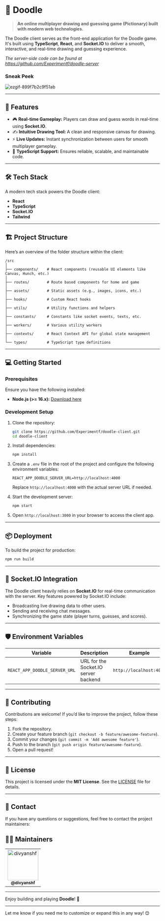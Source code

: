 # 🎨 Doodle

> **An online multiplayer drawing and guessing game (Pictionary) built with modern web technologies.**

The Doodle client serves as the front-end application for the Doodle game. It's built using **TypeScript**, **React**, and **Socket.IO** to deliver a smooth, interactive, and real-time drawing and guessing experience.

_The server-side code can be found at https://github.com/Experimentf/doodle-server_

### Sneak Peek
![ezgif-899f7b2c9f51ab](https://github.com/user-attachments/assets/b50ef856-9113-41e4-be95-b496d6f8674e)

---

## 🚀 Features

- 🎮 **Real-time Gameplay:** Players can draw and guess words in real-time using **Socket.IO**.
- ✍️ **Intuitive Drawing Tool:** A clean and responsive canvas for drawing.
- ⚡ **Live Updates:** Instant synchronization between users for smooth multiplayer gameplay.
- 🔐 **TypeScript Support:** Ensures reliable, scalable, and maintainable code.

---

## 🛠️ Tech Stack

A modern tech stack powers the Doodle client:

- **React**
- **TypeScript**
- **Socket.IO**
- **Tailwind**

---

## 🏗️ Project Structure

Here’s an overview of the folder structure within the client:

```
/src
│
├── components/    # React components (reusable UI elements like Canvas, Hunch, etc.)
│
├── routes/        # Route based components for home and game 
│
├── assets/        # Static assets (e.g., images, icons, etc.)
│
├── hooks/         # Custom React hooks
│
├── utils/         # Utility functions and helpers
│
├── constants/     # Constants like socket events, texts, etc.
│
├── workers/       # Various utility workers
│
├── contexts/      # React Context API for global state management
│
└── types/         # TypeScript type definitions
```

---

## 💻 Getting Started

### Prerequisites

Ensure you have the following installed:

- **Node.js (>= 16.x):** [Download here](https://nodejs.org/)

### Development Setup

1. Clone the repository:

   ```bash
   git clone https://github.com/Experimentf/doodle-client.git
   cd doodle-client
   ```

2. Install dependencies:

   ```bash
   npm install
   ```

3. Create a `.env` file in the root of the project and configure the following environment variables:

   ```env
   REACT_APP_DOODLE_SERVER_URL=http://localhost:4000
   ```

   Replace `http://localhost:4000` with the actual server URL if needed.

4. Start the development server:

   ```bash
   npm start
   ```

5. Open `http://localhost:3000` in your browser to access the client app.

---

## 📦 Deployment

To build the project for production:

```bash
npm run build
```

---

## 📡 Socket.IO Integration

The Doodle client heavily relies on **Socket.IO** for real-time communication with the server. Key features powered by Socket.IO include:

- Broadcasting live drawing data to other users.
- Sending and receiving chat messages.
- Synchronizing the game state (player turns, guesses, and scores).

---

## 🛡️ Environment Variables

| Variable                 | Description                     | Example                     |
|--------------------------|---------------------------------|-----------------------------|
| `REACT_APP_DOODLE_SERVER_URL` | URL for the Socket.IO server backend | `http://localhost:4000`    |

---

## 🙌 Contributing

Contributions are welcome! If you’d like to improve the project, follow these steps:

1. Fork the repository.
2. Create your feature branch (`git checkout -b feature/awesome-feature`).
3. Commit your changes (`git commit -m 'Add awesome feature'`).
4. Push to the branch (`git push origin feature/awesome-feature`).
5. Open a pull request!

---

## 📝 License

This project is licensed under the **MIT License**. See the [LICENSE](https://github.com/Experimentf/doodle-client/blob/main/LICENSE) file for details.

---

## 📧 Contact

If you have any questions or suggestions, feel free to contact the project maintainers:

## 👨‍💻 Maintainers

<table>
  <tr>
    <td align="center">
      <a href="https://github.com/divyanshf">
        <img src="https://github.com/divyanshf.png" width="100px;" alt="divyanshf"/><br />
        <sub><b>@divyanshf</b></sub>
      </a>
    </td>
  </tr>
</table>


---

Enjoy building and playing **Doodle**! 🎉

---

Let me know if you need me to customize or expand this in any way! 😊
